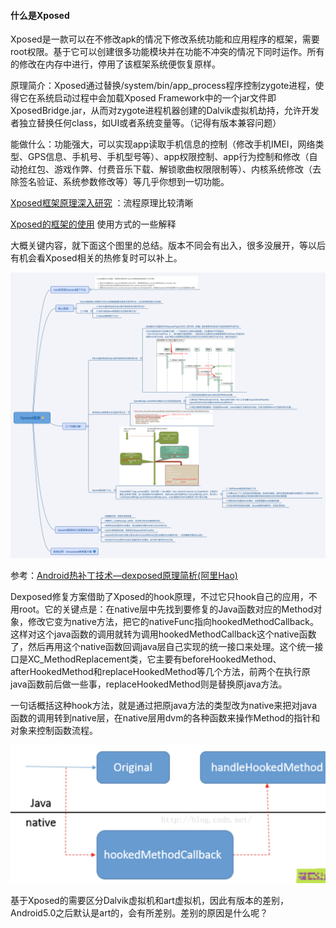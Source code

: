 #### 什么是Xposed

Xposed是一款可以在不修改apk的情况下修改系统功能和应用程序的框架，需要root权限。基于它可以创建很多功能模块并在功能不冲突的情况下同时运作。所有的修改在内存中进行，停用了该框架系统便恢复原样。

原理简介：Xposed通过替换/system/bin/app\_process程序控制zygote进程，使得它在系统启动过程中会加载Xposed Framework中的一个jar文件即XposedBridge.jar，从而对zygote进程机器创建的Dalvik虚拟机劫持，允许开发者独立替换任何class，如UI或者系统变量等。（记得有版本兼容问题）

能做什么：功能强大，可以实现app读取手机信息的控制（修改手机IMEI，网络类型、GPS信息、手机号、手机型号等）、app权限控制、app行为控制和修改（自动抢红包、游戏作弊、付费音乐下载、解锁歌曲权限限制等）、内核系统修改（去除签名验证、系统参数修改等）等几乎你想到一切功能。

[Xposed框架原理深入研究](http://blog.csdn.net/zhangmiaoping23/article/details/52572447)  ：流程原理比较清晰

[Xposed的框架的使用](http://blog.csdn.net/u012417380/article/details/55254369?locationNum=13&fps=1)  使用方式的一些解释

大概关键内容，就下面这个图里的总结。版本不同会有出入，很多没展开，等以后有机会看Xposed相关的热修复时可以补上。

![](/assets/Xposed框架.png)

参考：[Android热补丁技术—dexposed原理简析\(阿里Hao\)](http://blog.csdn.net/yueqian_scut/article/details/50939034)

Dexposed修复方案借助了Xposed的hook原理，不过它只hook自己的应用，不用root。它的关键点是：在native层中先找到要修复的Java函数对应的Method对象，修改它变为native方法，把它的nativeFunc指向hookedMethodCallback。这样对这个java函数的调用就转为调用hookedMethodCallback这个native函数了，然后再用这个native函数回调java层自己实现的统一接口来处理。这个统一接口是XC\_MethodReplacement类，它主要有beforeHookedMethod、afterHookedMethod和replaceHookedMethod等几个方法，前两个在执行原java函数前后做一些事，replaceHookedMethod则是替换原java方法。

一句话概括这种hook方法，就是通过把原java方法的类型改为native来把对java函数的调用转到native层，在native层用dvm的各种函数来操作Method的指针和对象来控制函数流程。

![](/assets/Dexposed流程.png)

基于Xposed的需要区分Dalvik虚拟机和art虚拟机，因此有版本的差别，Android5.0之后默认是art的，会有所差别。差别的原因是什么呢？

